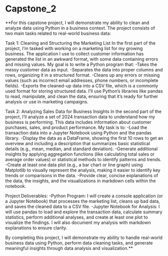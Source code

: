 # Capstone_2
**For this capstone project, I will demonstrate my ability to clean and analyze data using Python in a business context. The project consists of two main tasks related to real-world business data:

Task 1: Cleaning and Structuring the Marketing List
In the first part of the project, I’m tasked with working on a marketing list for my growing business. The application I use to collect customer information has generated the list in an awkward format, with some data containing errors and missing values. My goal is to write a Python program that:
-Takes the messy customer data as input.
-Separates the data into proper columns and rows, organizing it in a structured format.
-Cleans up any errors or missing values (such as incorrect email addresses, phone numbers, or incomplete fields).
-Exports the cleaned-up data into a CSV file, which is a commonly used format for storing structured data.
I’ll use Python’s libraries like pandas to read, manipulate, and clean the data, ensuring that it’s ready for further analysis or use in marketing campaigns.

Task 2: Analyzing Sales Data for Business Insights
In the second part of the project, I’ll analyze a set of 2024 transaction data to understand how my business is performing. This data includes information about customer purchases, sales, and product performance. My task is to:
-Load the transaction data into a Jupyter Notebook using Python and the pandas library.
-Display the data as a DataFrame, showing the first 10 rows to get an overview and including a description that summarizes basic statistical details (e.g., mean, median, and standard deviation).
-Generate additional insights by applying aggregation functions (like calculating total sales or average order values) or statistical methods to identify patterns and trends.
-Create at least one data plot (e.g., a bar chart or line graph) using Matplotlib to visually represent the analysis, making it easier to identify key trends or comparisons in the data.
-Provide clear, concise explanations of the data, the insights, and the visualizations in markdown cells within the notebook.

Project Deliverables:
-Python Program: I will create a console application (or a Jupyter Notebook) that processes the marketing list, cleans up bad data, and saves the cleaned data to a CSV file.
-Jupyter Notebook for Analysis: I will use pandas to load and explore the transaction data, calculate summary statistics, perform additional analyses, and create at least one plot to visualize the findings. I will also document my analysis with markdown explanations to ensure clarity.

By completing this project, I will demonstrate my ability to handle real-world business data using Python, perform data cleaning tasks, and generate meaningful insights through data analysis and visualization.**
